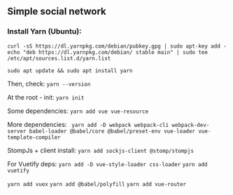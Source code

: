 ## Simple social network

### Install Yarn (Ubuntu):
```
curl -sS https://dl.yarnpkg.com/debian/pubkey.gpg | sudo apt-key add -
echo "deb https://dl.yarnpkg.com/debian/ stable main" | sudo tee /etc/apt/sources.list.d/yarn.list

sudo apt update && sudo apt install yarn
```
Then, check:
`yarn --version`

At the root - init:
`yarn init`

Some dependencies:
`yarn add vue vue-resource`

More dependencies:
` yarn add -D webpack webpack-cli webpack-dev-server babel-loader @babel/core @babel/preset-env vue-loader vue-template-compiler`
   
StompJs + client install:
`yarn add sockjs-client @stomp/stompjs`

For Vuetify deps:
`yarn add -D vue-style-loader css-loader`
`yarn add vuetify`

`yarn add vuex`
`yarn add @babel/polyfill`
`yarn add vue-router`